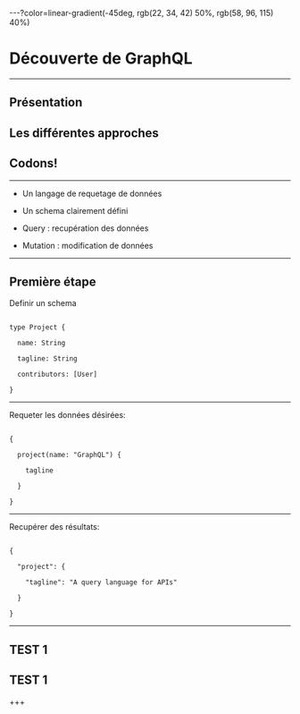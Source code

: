 ---?color=linear-gradient(-45deg, rgb(22, 34, 42) 50%, rgb(58, 96, 115) 40%)

# Découverte de GraphQL


---

## Présentation

## Les différentes approches

## Codons!


---

- Un langage de requetage de données 

- Un schema clairement défini

- Query : recupération des données

- Mutation : modification de données


---

## Première étape 

Definir un schema

```

type Project {

  name: String

  tagline: String

  contributors: [User]

}

````


---

Requeter les données désirées: 

```

{

  project(name: "GraphQL") {

    tagline

  }

}

```

---

Recupérer des résultats: 

```

{

  "project": {

    "tagline": "A query language for APIs"

  }

}

```
----



## TEST 1 
## TEST 1 


+++
